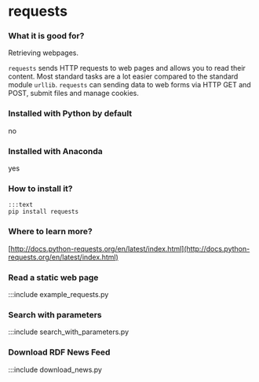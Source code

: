 
# requests

### What it is good for?

Retrieving webpages.

`requests` sends HTTP requests to web pages and allows you to read their content. Most standard tasks are a lot easier compared to the standard module `urllib`. `requests` can sending data to web forms via HTTP GET and POST, submit files and manage cookies. 


### Installed with Python by default

no

### Installed with Anaconda

yes

### How to install it?

    :::text
    pip install requests

### Where to learn more?

[http://docs.python-requests.org/en/latest/index.html](http://docs.python-requests.org/en/latest/index.html)


### Read a static web page

:::include example_requests.py


### Search with parameters

:::include search_with_parameters.py


### Download RDF News Feed

:::include download_news.py

